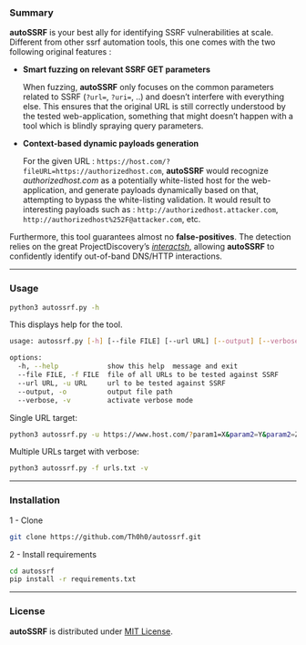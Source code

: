### Summary

**autoSSRF** is your best ally for identifying SSRF vulnerabilities at scale. Different from other ssrf automation tools, this one comes with the two following original features :

- **Smart fuzzing on relevant SSRF GET parameters**
    
    When fuzzing, **autoSSRF** only focuses on the common parameters related to SSRF (`?url=`, `?uri=`, ..) and doesn’t interfere with everything else. This ensures that the original URL is still correctly understood by the tested web-application, something that might doesn’t happen with a tool which is blindly spraying query parameters.
    
- **Context-based dynamic payloads generation**
    
    For the given URL : `https://host.com/?fileURL=https://authorizedhost.com`, **autoSSRF** would recognize *authorizedhost.com* as a potentially white-listed host for the web-application, and generate payloads dynamically based on that, attempting to bypass the white-listing validation. 
    It would result to interesting payloads such as : `http://authorizedhost.attacker.com`, `http://authorizedhost%252F@attacker.com`, etc.
    

Furthermore, this tool guarantees almost no **false-positives**. The detection relies on the great ProjectDiscovery’s *[interactsh](https://github.com/projectdiscovery/interactsh)*, allowing **autoSSRF** to confidently identify out-of-band DNS/HTTP interactions.

---

### Usage

```bash
python3 autossrf.py -h
```

This displays help for the tool.

```bash
usage: autossrf.py [-h] [--file FILE] [--url URL] [--output] [--verbose]

options:
  -h, --help            show this help  message and exit
  --file FILE, -f FILE  file of all URLs to be tested against SSRF
  --url URL, -u URL     url to be tested against SSRF
  --output, -o          output file path
  --verbose, -v         activate verbose mode
```

Single URL target: 

```bash
python3 autossrf.py -u https://www.host.com/?param1=X&param2=Y&param2=Z
```

Multiple URLs target with verbose: 

```bash
python3 autossrf.py -f urls.txt -v
```

---

### Installation

1 - Clone 

```bash
git clone https://github.com/Th0h0/autossrf.git
```

2  - Install requirements

```bash
cd autossrf 
pip install -r requirements.txt
```

---

### License

**autoSSRF** is distributed under [MIT License](https://github.com/Th0h0/autossrf/blob/master/LICENSE.md).
